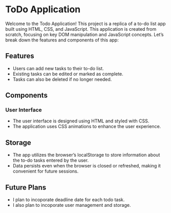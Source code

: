 # ToDo Application

Welcome to the Todo Application! This project is a replica of a to-do list app built using HTML, CSS, and JavaScript. This application is created from scratch, focusing on key DOM manipulation and JavaScript concepts. Let’s break down the features and components of this app:

## Features
- Users can add new tasks to their to-do list.
- Existing tasks can be edited or marked as complete.
- Tasks can also be deleted if no longer needed.

## Components
### User Interface
- The user interface is designed using HTML and styled with CSS.
- The application uses CSS animations to enhance the user experience.

## Storage
- The app utilizes the browser’s localStorage to store information about the to-do tasks entered by the user.
- Data persists even when the browser is closed or refreshed, making it convenient for future sessions.

## Future Plans
- I plan to incoporate deadline date for each todo task.
- I also plan to incoporate user management and storage.


